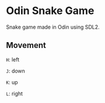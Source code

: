 # Odin Snake Game
Snake game made in Odin using SDL2.

## Movement

`H`: left

`J`: down

`K`: up

`L`: right
